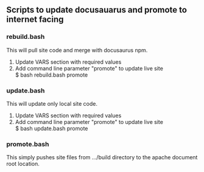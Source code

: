 ## Scripts to update docusauarus and promote to internet facing ##

### rebuild.bash ###
This will pull site code and merge with docusaurus npm.  
1. Update VARS section with required values
2. Add command line parameter "promote" to update live site  
    $ bash rebuild.bash promote

### update.bash ###
This will update only local site code.  
1. Update VARS section with required values
2. Add command line parameter "promote" to update live site  
    $ bash update.bash promote

### promote.bash ###
This simply pushes site files from .../build directory to the apache document root location.
